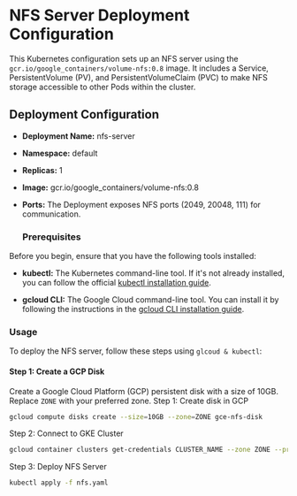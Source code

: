 # NFS Server Deployment Configuration

This Kubernetes configuration sets up an NFS server using the `gcr.io/google_containers/volume-nfs:0.8` image. It includes a Service, PersistentVolume (PV), and PersistentVolumeClaim (PVC) to make NFS storage accessible to other Pods within the cluster.

## Deployment Configuration

- **Deployment Name:** nfs-server
- **Namespace:** default
- **Replicas:** 1
- **Image:** gcr.io/google_containers/volume-nfs:0.8
- **Ports:** The Deployment exposes NFS ports (2049, 20048, 111) for communication.

  ### Prerequisites

Before you begin, ensure that you have the following tools installed:

- **kubectl:** The Kubernetes command-line tool. If it's not already installed, you can follow the official [kubectl installation guide](https://kubernetes.io/docs/tasks/tools/install-kubectl/).

- **gcloud CLI:** The Google Cloud command-line tool. You can install it by following the instructions in the [gcloud CLI installation guide](https://cloud.google.com/sdk/docs/install).

### Usage

To deploy the NFS server, follow these steps using `glcoud & kubectl`:

#### Step 1: Create a GCP Disk

Create a Google Cloud Platform (GCP) persistent disk with a size of 10GB. Replace `ZONE` with your preferred zone.
Step 1: Create disk in GCP

```bash
gcloud compute disks create --size=10GB --zone=ZONE gce-nfs-disk
```
Step 2: Connect to GKE Cluster
```bash
gcloud container clusters get-credentials CLUSTER_NAME --zone ZONE --project PROJECT_NAME
```
Step 3: Deploy NFS Server
```bash
kubectl apply -f nfs.yaml
```

